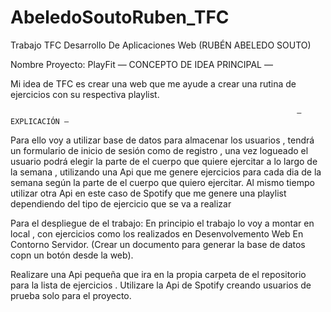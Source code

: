 # AbeledoSoutoRuben_TFC
Trabajo TFC Desarrollo De Aplicaciones Web  (RUBÉN ABELEDO SOUTO)

Nombre Proyecto: PlayFit
                                                                — CONCEPTO DE IDEA PRINCIPAL —

Mi idea de TFC es crear una web que me ayude a crear una rutina de ejercicios con su
respectiva playlist.

                                                                    — EXPLICACIÓN —

Para ello voy a utilizar base de datos para almacenar los usuarios , tendrá un formulario de
inicio de sesión como de registro , una vez logueado el usuario podrá elegir la parte de el
cuerpo que quiere ejercitar a lo largo de la semana , utilizando una Api que me genere
ejercicios para cada dia de la semana según la parte de el cuerpo que quiero ejercitar.
Al mismo tiempo utilizar otra Api en este caso de Spotify que me genere una playlist
dependiendo del tipo de ejercicio que se va a realizar

Para el despliegue de el trabajo:
En principio el trabajo lo voy a montar en local , con ejercicios como los realizados en Desenvolvemento Web En Contorno Servidor.
(Crear un documento para generar la base de datos copn un botón desde la web).

Realizare una Api pequeña que ira en la propia carpeta de el repositorio para la lista de ejercicios .
Utilizare la Api de Spotify creando usuarios de prueba solo para el proyecto.
